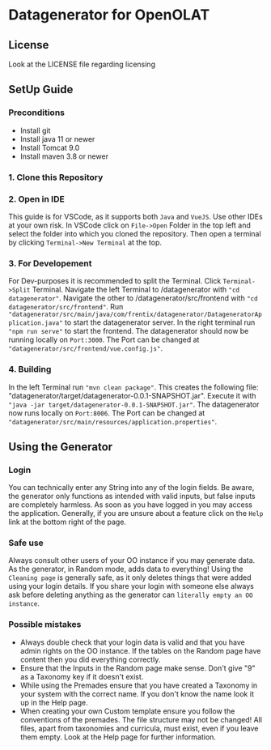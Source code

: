 # Datagenerator for OpenOLAT

## License
Look at the LICENSE file regarding licensing

## SetUp Guide
### Preconditions
- Install git
- Install java 11 or newer
- Install Tomcat 9.0
- Install maven 3.8 or newer

### 1. Clone this Repository

### 2. Open in IDE
This guide is for VSCode, as it supports both `Java` and `VueJS`. Use other IDEs at your own risk.
In VSCode click on `File->Open` Folder in the top left and select the folder into which you cloned the repository.
Then open a terminal by clicking `Terminal->New Terminal` at the top.

### 3. For Developement
For Dev-purposes it is recommended to split the Terminal. Click `Terminal->Split` Terminal.
Navigate the left Terminal to /datagenerator with `"cd datagenerator"`. Navigate the other to /datagenerator/src/frontend with `"cd datagenerator/src/frontend"`.
Run `"datagenerator/src/main/java/com/frentix/datagenerator/DatageneratorApplication.java"` to start the datagenerator server. In the right terminal run `"npm run serve"` to start the frontend. The datagenerator should now be running locally on `Port:3000`. The Port can be changed at `"datagenerator/src/frontend/vue.config.js"`.

### 4. Building
In the left Terminal run `"mvn clean package"`. This creates the following file: "datagenerator/target/datagenerator-0.0.1-SNAPSHOT.jar". Execute it with `"java -jar target/datagenerator-0.0.1-SNAPSHOT.jar"`. The datagenerator now runs locally on `Port:8006`. The Port can be changed at `"datagenerator/src/main/resources/application.properties"`.

## Using the Generator
### Login
You can technically enter any String into any of the login fields. Be aware, the generator only functions as intended with valid inputs, but false inputs are completely harmless. As soon as you have logged in you may access the application. Generally, if you are unsure about a feature click on the `Help` link at the bottom right of the page.

### Safe use
Always consult other users of your OO instance if you may generate data. As the generator, in Random mode, adds data to everything! Using the `Cleaning page` is generally safe, as it only deletes things that were added using your login details. If you share your login with someone else always ask before deleting anything as the generator can `literally empty an OO instance`.

### Possible mistakes
- Always double check that your login data is valid and that you have admin rights on the OO instance. If the tables on the Random page have content then you did everything correctly. 
- Ensure that the Inputs in the Random page make sense. Don't give "9" as a Taxonomy key if it doesn't exist.
- While using the Premades ensure that you have created a Taxonomy in your system with the correct name. If you don't know the name look it up in the Help page.
- When creating your own Custom template ensure you follow the conventions of the premades. The file structure may not be changed! All files, apart from taxonomies and curricula, must exist, even if you leave them empty. Look at the Help page for further information.
